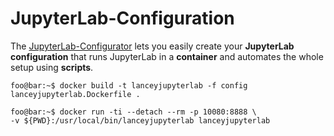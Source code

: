 
# JupyterLab-Configuration

The [JupyterLab-Configurator](https://www.lean-data-science.com) lets you easily create your **JupyterLab configuration** that runs JupyterLab in a **container** and automates the whole setup using **scripts**.

```console
foo@bar:~$ docker build -t lanceyjupyterlab -f config lanceyjupyterlab.Dockerfile .

foo@bar:~$ docker run -ti --detach --rm -p 10080:8888 \
-v ${PWD}:/usr/local/bin/lanceyjupyterlab lanceyjupyterlab
```
